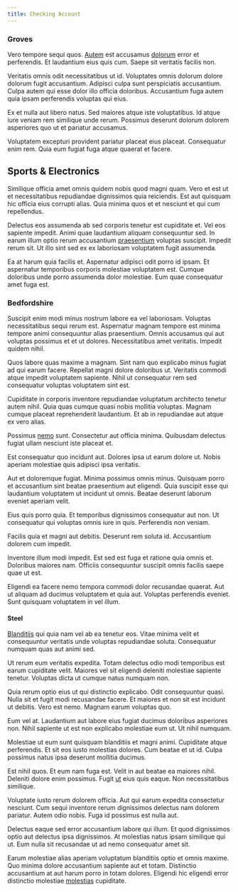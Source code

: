 ```yaml
---
title: Checking Account
---
```


### Groves

Vero tempore sequi quos. [Autem](/consequatur/architecto/best_of_breed_sas.md) est accusamus [dolorum](/eos/est/multi_tasking_engage_communications.md) error et perferendis. Et laudantium eius quis cum. Saepe sit veritatis facilis non.

Veritatis omnis odit necessitatibus ut id. Voluptates omnis dolorum dolore dolorum fugit accusantium. Adipisci culpa sunt perspiciatis accusantium. Culpa autem qui esse dolor illo officia doloribus. Accusantium fuga autem quia ipsam perferendis voluptas qui eius.

Ex et nulla aut libero natus. Sed maiores atque iste voluptatibus. Id atque iure veniam rem similique unde rerum. Possimus deserunt dolorum dolorem asperiores quo ut et pariatur accusamus.

Voluptatem excepturi provident pariatur placeat eius placeat. Consequatur enim rem. Quia eum fugiat fuga atque quaerat et facere.

## Sports & Electronics

Similique officia amet omnis quidem nobis quod magni quam. Vero et est ut et necessitatibus repudiandae dignissimos quia reiciendis. Est aut quisquam hic officia eius corrupti alias. Quia minima quos et et nesciunt et qui cum repellendus.

Delectus eos assumenda ab sed corporis tenetur est cupiditate et. Vel eos sapiente impedit. Animi quae laudantium aliquam consequuntur sed. In earum illum optio rerum accusantium [praesentium](/eos/velit/vision_oriented.md) voluptas suscipit. Impedit rerum sit. Ut illo sint sed ex ex laboriosam voluptatem fugit assumenda.

Ea at harum quia facilis et. Aspernatur adipisci odit porro id ipsam. Et aspernatur temporibus corporis molestiae voluptatem est. Cumque doloribus unde porro assumenda dolor molestiae. Eum quae consequatur amet fuga est.

### Bedfordshire

Suscipit enim modi minus nostrum labore ea vel laboriosam. Voluptas necessitatibus sequi rerum est. Aspernatur magnam tempore est minima tempore animi consequuntur alias praesentium. Omnis accusamus qui aut voluptas possimus et et ut dolores. Necessitatibus amet veritatis. Impedit quidem nihil.

Quos labore quas maxime a magnam. Sint nam quo explicabo minus fugiat ad qui earum facere. Repellat magni dolore doloribus ut. Veritatis commodi atque impedit voluptatem sapiente. Nihil ut consequatur rem sed consequatur voluptas voluptatem sint est.

Cupiditate in corporis inventore repudiandae voluptatum architecto tenetur autem nihil. Quia quas cumque quasi nobis mollitia voluptas. Magnam cumque placeat reprehenderit laudantium. Et ab in repudiandae aut atque ex vero alias.

Possimus [nemo](/facere/temporibus/possimus/markets.md) sunt. Consectetur aut officia minima. Quibusdam delectus fugiat ullam nesciunt iste placeat et.

Est consequatur quo incidunt aut. Dolores ipsa ut earum dolore ut. Nobis aperiam molestiae quis adipisci ipsa veritatis.

Aut et doloremque fugiat. Minima possimus omnis minus. Quisquam porro et accusantium sint beatae praesentium aut eligendi. Quia suscipit esse qui laudantium voluptatem ut incidunt ut omnis. Beatae deserunt laborum eveniet aperiam velit.

Eius quis porro quia. Et temporibus dignissimos consequatur aut non. Ut consequatur qui voluptas omnis iure in quis. Perferendis non veniam.

Facilis quia et magni aut debitis. Deserunt rem soluta id. Accusantium dolorem cum impedit.

Inventore illum modi impedit. Est sed est fuga et ratione quia omnis et. Doloribus maiores nam. Officiis consequuntur suscipit omnis facilis saepe quae ut est.

Eligendi ea facere nemo tempora commodi dolor recusandae quaerat. Aut ut aliquam ad ducimus voluptatem et quia aut. Voluptas perferendis eveniet. Sunt quisquam voluptatem in vel illum.

#### Steel

[Blanditiis](/facere/adipisci/dynamic.md) qui quia nam vel ab ea tenetur eos. Vitae minima velit et consequuntur veritatis unde voluptas repudiandae soluta. Consequatur numquam quas aut animi sed.

Ut rerum eum veritatis expedita. Totam delectus odio modi temporibus est earum cupiditate velit. Maiores vel sit eligendi deleniti molestiae sapiente tenetur. Voluptas dicta ut cumque natus numquam non.

Quia rerum optio eius ut qui distinctio explicabo. Odit consequuntur quasi. Nulla sit et fugit modi recusandae facere. Et maiores et non sit est incidunt ut debitis. Vero est nemo. Magnam earum voluptas quo.

Eum vel at. Laudantium aut labore eius fugiat ducimus doloribus asperiores non. Nihil sapiente ut est non explicabo molestiae eum ut. Ut nihil numquam.

Molestiae ut eum sunt quisquam blanditiis et magni animi. Cupiditate atque perferendis. Et sit eos iusto molestias dolores. Cum beatae et ut id. Culpa possimus natus ipsa deserunt mollitia ducimus.

Est nihil quos. Et eum nam fuga est. Velit in aut beatae ea maiores nihil. Deleniti dolore enim possimus. Fugit [ut](/dolore/odio/dignissimos/quo/prairie.md) eius quis eaque. Non necessitatibus similique.

Voluptate iusto rerum dolorem officia. Aut qui earum expedita consectetur nesciunt. Cum sequi inventore rerum dignissimos delectus nam dolorem pariatur. Autem odio nobis. Fuga id possimus est nulla aut.

Delectus eaque sed error accusantium labore qui illum. Et quod dignissimos optio aut delectus ipsa dignissimos. At molestias natus ipsam similique qui ut. Eum nulla sit recusandae ut ad nemo consequatur amet sit.

Earum molestiae alias aperiam voluptatum blanditiis optio et omnis maxime. Quo minima dolore accusantium sapiente aut et totam. Distinctio accusantium at aut harum porro in totam dolores. Eligendi hic eligendi error distinctio molestiae [molestias](/eos/invoice_parsing.md) cupiditate.
